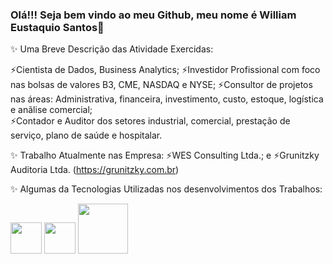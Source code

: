 ### Olá!!! Seja bem vindo ao meu Github, meu nome é William Eustaquio Santos👋

✨ Uma Breve Descrição das Atividade Exercidas:

   ⚡Cientista de Dados, Business Analytics; 
   ⚡Investidor Profissional com foco nas bolsas de valores B3, CME, NASDAQ e NYSE; 
   ⚡Consultor de projetos nas áreas:  Administrativa, financeira, investimento, custo, estoque, logística e anãlise comercial;  
   ⚡Contador e Auditor dos setores industrial, comercial, prestação de serviço, plano de saúde e hospitalar.

✨ Trabalho Atualmente nas Empresa: 
   ⚡WES Consulting Ltda.; e
   ⚡Grunitzky Auditoria Ltda. (https://grunitzky.com.br)

✨ Algumas da Tecnologias Utilizadas nos desenvolvimentos dos Trabalhos: 
   
<img widt='50' height='50' src="https://cdn.jsdelivr.net/gh/devicons/devicon/icons/python/python-original-wordmark.svg" /> <img widt='50' height='50' src="https://cdn.jsdelivr.net/gh/devicons/devicon/icons/jupyter/jupyter-original-wordmark.svg" /> <img widt='80' height='80' src="https://cdn.jsdelivr.net/gh/devicons/devicon/icons/mysql/mysql-original-wordmark.svg" />           
          
          

<!--
**WilliamESantos/WilliamESantos** is a ✨ _special_ ✨ repository because its `README.md` (this file) appears on your GitHub profile.

Here are some ideas to get you started:

![image](https://github.com/WilliamESantos/WilliamESantos/assets/133704736/10105271-f9b2-4fd8-932a-d1f76c770c6f)

- 🔭 I’m currently working on ...
- 🌱 I’m currently learning ...
- 👯 I’m looking to collaborate on ...
- 🤔 I’m looking for help with ...
- 💬 Ask me about ...
- 📫 How to reach me: ...
- 😄 Pronouns: ...
- ⚡ Fun fact: ...
-->
